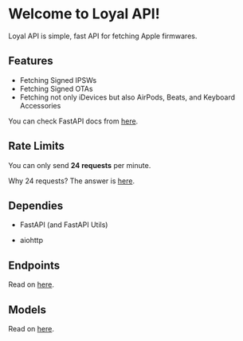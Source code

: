 # Welcome to Loyal API!

Loyal API is simple, fast API for fetching Apple firmwares.

## Features

* Fetching Signed IPSWs
* Fetching Signed OTAs
* Fetching not only iDevices but also AirPods, Beats, and Keyboard Accessories

You can check FastAPI docs from [here](http://loyalapi.ml/docs).

## Rate Limits

You can only send **24 requests** per minute.

Why 24 requests? The answer is [here](https://www.youtube.com/watch?v=iSw5EJUI4Fw).

## Dependies

* FastAPI (and FastAPI Utils)

* aiohttp

## Endpoints

Read on [here](./endpoints.md).

## Models

Read on [here](./model.md).


